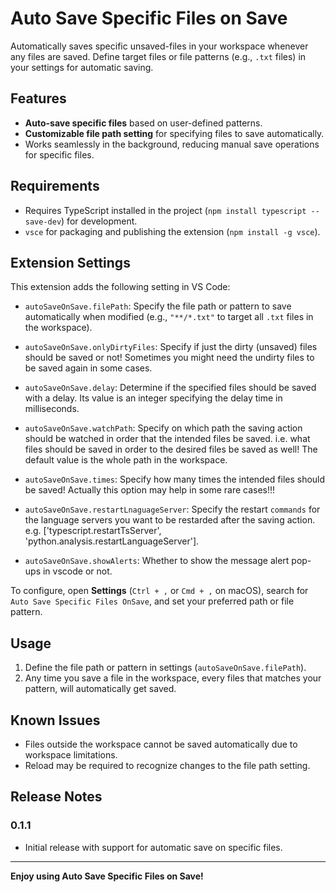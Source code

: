 # Auto Save Specific Files on Save

Automatically saves specific unsaved-files in your workspace whenever any files are saved. Define target files or file patterns (e.g., `.txt` files) in your settings for automatic saving.

## Features

- **Auto-save specific files** based on user-defined patterns.
- **Customizable file path setting** for specifying files to save automatically.
- Works seamlessly in the background, reducing manual save operations for specific files.

## Requirements

- Requires TypeScript installed in the project (`npm install typescript --save-dev`) for development.
- `vsce` for packaging and publishing the extension (`npm install -g vsce`).

## Extension Settings

This extension adds the following setting in VS Code:

- `autoSaveOnSave.filePath`: Specify the file path or pattern to save automatically when modified (e.g., `"**/*.txt"` to target all `.txt` files in the workspace).

- `autoSaveOnSave.onlyDirtyFiles`: Specify if just the dirty (unsaved) files should be saved or not! Sometimes you might need the undirty files to be saved again in some cases.

- `autoSaveOnSave.delay`: Determine if the specified files should be saved with a delay. Its value is an integer specifying the delay time in milliseconds.

- `autoSaveOnSave.watchPath`: Specify on which path the saving action should be watched in order that the intended files be saved. i.e. what files should be saved in order to the desired files be saved as well! The default value is the whole path in the workspace. 

- `autoSaveOnSave.times`: Specify how many times the intended files should be saved! Actually this option may help in some rare cases!!!

- `autoSaveOnSave.restartLnaguageServer`: Specify the restart `commands` for the language servers you want to be restarded after the saving action. e.g. ['typescript.restartTsServer', 'python.analysis.restartLanguageServer'].

- `autoSaveOnSave.showAlerts`: Whether to show the message alert pop-ups in vscode or not.

To configure, open **Settings** (`Ctrl + ,` or `Cmd + ,` on macOS), search for `Auto Save Specific Files OnSave`, and set your preferred path or file pattern.

## Usage

1. Define the file path or pattern in settings (`autoSaveOnSave.filePath`).
2. Any time you save a file in the workspace, every files that matches your pattern, will automatically get saved.

## Known Issues

- Files outside the workspace cannot be saved automatically due to workspace limitations.
- Reload may be required to recognize changes to the file path setting.

## Release Notes

### 0.1.1

- Initial release with support for automatic save on specific files.

---

**Enjoy using Auto Save Specific Files on Save!**

